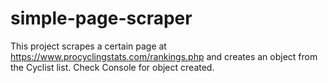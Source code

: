 # simple-page-scraper

This project scrapes a certain page at https://www.procyclingstats.com/rankings.php and creates an object from the Cyclist list.
Check Console for object created.
